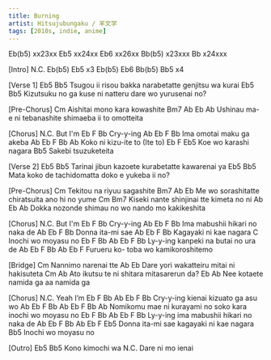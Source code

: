 ```yaml
---
title: Burning
artist: Hitsujubungaku / 羊文学
tags: [2010s, indie, anime]
---
```


Eb(b5) xx23xx
Eb5    xx24xx
Eb6    xx26xx
Bb(b5) x23xxx
Bb     x24xxx

[Intro]
N.C.
Eb(b5) Eb5 x3 Eb(b5) Eb6
Bb(b5) Bb5 x4

[Verse 1]
Eb5                                              Bb5
 Tsugou ii risou bakka narabetatte genjitsu wa kurai
Eb5                                            Bb5
 Kizutsuku no ga kuse ni natteru dare wo yurusenai no?

[Pre-Chorus]
           Cm
Aishitai mono kara kowashite
       Bm7 Ab                        Eb           Ab
Ushinau ma-e ni tebanashite shimaeba ii to omotteita

[Chorus]
N.C.
But I'm
Eb  F Bb
Cry-y-ing
    Ab   Eb  F     Bb
Ima omotai maku ga akeba
Ab        Eb F   Bb      Ab
Koko ni kizu-ite to (Ite to)
    Eb     F       Eb5
Koe wo karashi nagara
                 Bb5
Sakebi tsuzuketeita

[Verse 2]
Eb5                                          Bb5
 Tarinai jibun kazoete kurabetatte kawarenai ya
Eb5                                      Bb5
 Mata koko de tachidomatta doko e yukeba ii no?

[Pre-Chorus]
           Cm
Tekitou na riyuu sagashite
         Bm7 Ab                            Eb
Me wo sorashitatte chiratsuita ano hi no yume
             Cm                      Bm7
Kiseki nante shinjinai tte kimeta no ni
Ab                          Eb                Ab
 Dokka nozonde shimau no wo nando mo kakikeshita

[Chorus]
N.C.
But I'm
Eb  F Bb
Cry-y-ing
    Ab     Eb  F       Bb
Ima mabushii hikari no naka de
Ab     Eb F    Bb
Donna ita-mi sae
Ab   Eb      F       Bb
 Kagayaki ni kae nagara
          C
Inochi wo moyasu no
Eb  F Bb     Ab      Eb  F    Bb
 Ly-y-ing kanpeki na butai no ura de
  Ab    Eb F     Bb Ab  Eb     F
Furueru ko- toba wo kamikoroshitemo

[Bridge]
Cm
 Nannimo narenai tte
Ab                      Eb
 Dare yori wakatteiru mitai ni hakisuteta
Cm                       Ab
 Ato ikutsu te ni shitara mitasarerun da?
            Eb           Ab
Nee kotaete namida ga aa namida ga

[Chorus]
N.C.
Yeah I’m
Eb  F Bb     Ab    Eb F     Bb
Cry-y-ing kienai kizuato ga asu wo
Ab    Eb F   Bb Ab   Eb      F      Bb           Ab
Nomikomu mae ni  kurayami no soko kara inochi wo moyasu no
Eb  F Bb      Ab     Eb  F       Bb
 Ly-y-ing ima mabushii hikari no naka de
Ab     Eb F    Bb Ab   Eb      F       Eb5
Donna ita-mi sae   kagayaki ni kae nagara
                 Bb5
Inochi wo moyasu no

[Outro]
Eb5
             Bb5
Kono kimochi wa
             N.C.
Dare ni mo ienai
